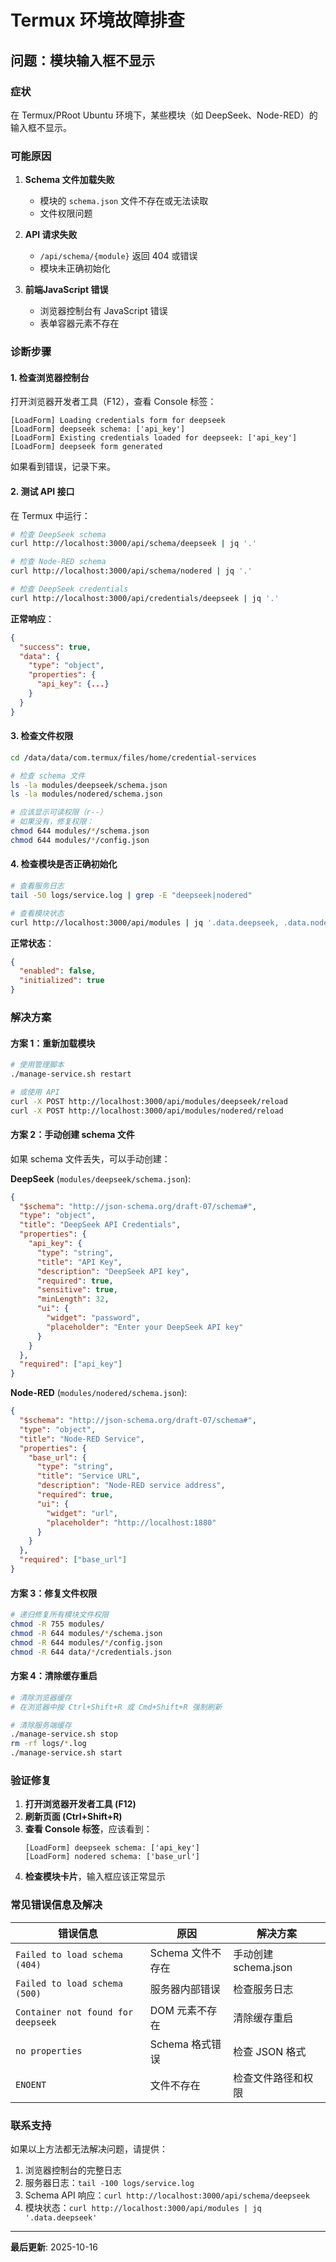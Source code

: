 # Termux 环境故障排查

## 问题：模块输入框不显示

### 症状
在 Termux/PRoot Ubuntu 环境下，某些模块（如 DeepSeek、Node-RED）的输入框不显示。

### 可能原因

1. **Schema 文件加载失败**
   - 模块的 `schema.json` 文件不存在或无法读取
   - 文件权限问题

2. **API 请求失败**
   - `/api/schema/{module}` 返回 404 或错误
   - 模块未正确初始化

3. **前端JavaScript 错误**
   - 浏览器控制台有 JavaScript 错误
   - 表单容器元素不存在

### 诊断步骤

#### 1. 检查浏览器控制台

打开浏览器开发者工具（F12），查看 Console 标签：

```
[LoadForm] Loading credentials form for deepseek
[LoadForm] deepseek schema: ['api_key']
[LoadForm] Existing credentials loaded for deepseek: ['api_key']
[LoadForm] deepseek form generated
```

如果看到错误，记录下来。

#### 2. 测试 API 接口

在 Termux 中运行：

```bash
# 检查 DeepSeek schema
curl http://localhost:3000/api/schema/deepseek | jq '.'

# 检查 Node-RED schema
curl http://localhost:3000/api/schema/nodered | jq '.'

# 检查 DeepSeek credentials
curl http://localhost:3000/api/credentials/deepseek | jq '.'
```

**正常响应**：
```json
{
  "success": true,
  "data": {
    "type": "object",
    "properties": {
      "api_key": {...}
    }
  }
}
```

#### 3. 检查文件权限

```bash
cd /data/data/com.termux/files/home/credential-services

# 检查 schema 文件
ls -la modules/deepseek/schema.json
ls -la modules/nodered/schema.json

# 应该显示可读权限（r--）
# 如果没有，修复权限：
chmod 644 modules/*/schema.json
chmod 644 modules/*/config.json
```

#### 4. 检查模块是否正确初始化

```bash
# 查看服务日志
tail -50 logs/service.log | grep -E "deepseek|nodered"

# 查看模块状态
curl http://localhost:3000/api/modules | jq '.data.deepseek, .data.nodered'
```

**正常状态**：
```json
{
  "enabled": false,
  "initialized": true
}
```

### 解决方案

#### 方案 1：重新加载模块

```bash
# 使用管理脚本
./manage-service.sh restart

# 或使用 API
curl -X POST http://localhost:3000/api/modules/deepseek/reload
curl -X POST http://localhost:3000/api/modules/nodered/reload
```

#### 方案 2：手动创建 schema 文件

如果 schema 文件丢失，可以手动创建：

**DeepSeek** (`modules/deepseek/schema.json`):
```json
{
  "$schema": "http://json-schema.org/draft-07/schema#",
  "type": "object",
  "title": "DeepSeek API Credentials",
  "properties": {
    "api_key": {
      "type": "string",
      "title": "API Key",
      "description": "DeepSeek API key",
      "required": true,
      "sensitive": true,
      "minLength": 32,
      "ui": {
        "widget": "password",
        "placeholder": "Enter your DeepSeek API key"
      }
    }
  },
  "required": ["api_key"]
}
```

**Node-RED** (`modules/nodered/schema.json`):
```json
{
  "$schema": "http://json-schema.org/draft-07/schema#",
  "type": "object",
  "title": "Node-RED Service",
  "properties": {
    "base_url": {
      "type": "string",
      "title": "Service URL",
      "description": "Node-RED service address",
      "required": true,
      "ui": {
        "widget": "url",
        "placeholder": "http://localhost:1880"
      }
    }
  },
  "required": ["base_url"]
}
```

#### 方案 3：修复文件权限

```bash
# 递归修复所有模块文件权限
chmod -R 755 modules/
chmod -R 644 modules/*/schema.json
chmod -R 644 modules/*/config.json
chmod -R 644 data/*/credentials.json
```

#### 方案 4：清除缓存重启

```bash
# 清除浏览器缓存
# 在浏览器中按 Ctrl+Shift+R 或 Cmd+Shift+R 强制刷新

# 清除服务端缓存
./manage-service.sh stop
rm -rf logs/*.log
./manage-service.sh start
```

### 验证修复

1. **打开浏览器开发者工具 (F12)**
2. **刷新页面 (Ctrl+Shift+R)**
3. **查看 Console 标签**，应该看到：
   ```
   [LoadForm] deepseek schema: ['api_key']
   [LoadForm] nodered schema: ['base_url']
   ```
4. **检查模块卡片**，输入框应该正常显示

### 常见错误信息及解决

| 错误信息 | 原因 | 解决方案 |
|---------|------|---------|
| `Failed to load schema (404)` | Schema 文件不存在 | 手动创建 schema.json |
| `Failed to load schema (500)` | 服务器内部错误 | 检查服务日志 |
| `Container not found for deepseek` | DOM 元素不存在 | 清除缓存重启 |
| `no properties` | Schema 格式错误 | 检查 JSON 格式 |
| `ENOENT` | 文件不存在 | 检查文件路径和权限 |

### 联系支持

如果以上方法都无法解决问题，请提供：

1. 浏览器控制台的完整日志
2. 服务器日志：`tail -100 logs/service.log`
3. Schema API 响应：`curl http://localhost:3000/api/schema/deepseek`
4. 模块状态：`curl http://localhost:3000/api/modules | jq '.data.deepseek'`

---

**最后更新**: 2025-10-16
